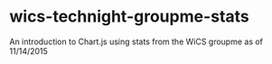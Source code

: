 # wics-technight-groupme-stats
An introduction to Chart.js using stats from the WiCS groupme as of 11/14/2015
